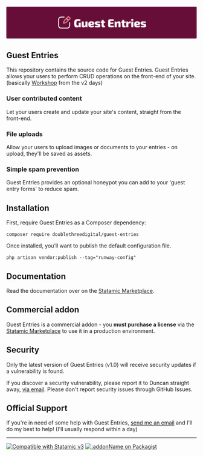 <!-- statamic:hide -->

![Banner](./banner.png)

## Guest Entries

<!-- /statamic:hide -->

This repository contains the source code for Guest Entries. Guest Entries allows your users to perform CRUD operations on the front-end of your site. (basically [Workshop](https://statamic.com/addons/statamic/workshop) from the v2 days)

### User contributed content

Let your users create and update your site's content, straight from the front-end. 

### File uploads

Allow your users to upload images or documents to your entries - on upload, they'll be saved as assets.

### Simple spam prevention

Guest Entries provides an optional honeypot you can add to your 'guest entry forms' to reduce spam.

## Installation

First, require Guest Entries as a Composer dependency:

```
composer require doublethreedigital/guest-entries
```

Once installed, you’ll want to publish the default configuration file.

```
php artisan vendor:publish --tag="runway-config"
```

## Documentation

Read the documentation over on the [Statamic Marketplace](https://statamic.com/addons/double-three-digital/guest-entries/docs).

## Commercial addon

Guest Entries is a commercial addon - you **must purchase a license** via the [Statamic Marketplace](https://statamic.com/addons/double-three-digital/guest-entries) to use it in a production environment.

## Security

Only the latest version of Guest Entries (v1.0) will receive security updates if a vulnerability is found. 

If you discover a security vulnerability, please report it to Duncan straight away, [via email](mailto:security@doublethree.digital). Please don't report security issues through GitHub Issues.

## Official Support

If you're in need of some help with Guest Entries, [send me an email](mailto:help@doublethree.digital) and I'll do my best to help! (I'll usually respond within a day)

<!-- statamic:hide -->

---

<p>
<a href="https://statamic.com"><img src="https://img.shields.io/badge/Statamic-3.0+-FF269E?style=for-the-badge" alt="Compatible with Statamic v3"></a>
<a href="https://packagist.org/packages/doublethreedigital/guest-entries/stats"><img src="https://img.shields.io/packagist/v/doublethreedigital/guest-entries?style=for-the-badge" alt=":addonName on Packagist"></a>
</p>

<!-- /statamic:hide -->
